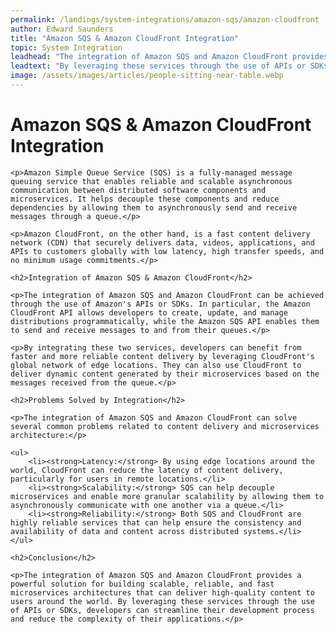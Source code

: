 ```yaml
---
permalink: /landings/system-integrations/amazon-sqs/amazon-cloudfront
author: Edward Saunders
title: "Amazon SQS & Amazon CloudFront Integration"
topic: System Integration
leadhead: "The integration of Amazon SQS and Amazon CloudFront provides a powerful solution for building scalable, reliable, and fast microservices architectures that can deliver high-quality content to users around the world"
leadtext: "By leveraging these services through the use of APIs or SDKs, developers can streamline their development process and reduce the complexity of their applications."
image: /assets/images/articles/people-sitting-near-table.webp
---
```

<div class="arttext">	<h1>Amazon SQS & Amazon CloudFront Integration</h1>

	<p>Amazon Simple Queue Service (SQS) is a fully-managed message queuing service that enables reliable and scalable asynchronous communication between distributed software components and microservices. It helps decouple these components and reduce dependencies by allowing them to asynchronously send and receive messages through a queue.</p>

	<p>Amazon CloudFront, on the other hand, is a fast content delivery network (CDN) that securely delivers data, videos, applications, and APIs to customers globally with low latency, high transfer speeds, and no minimum usage commitments.</p>

	<h2>Integration of Amazon SQS & Amazon CloudFront</h2>

	<p>The integration of Amazon SQS and Amazon CloudFront can be achieved through the use of Amazon's APIs or SDKs. In particular, the Amazon CloudFront API allows developers to create, update, and manage distributions programmatically, while the Amazon SQS API enables them to send and receive messages to and from their queues.</p>

	<p>By integrating these two services, developers can benefit from faster and more reliable content delivery by leveraging CloudFront's global network of edge locations. They can also use CloudFront to deliver dynamic content generated by their microservices based on the messages received from the queue.</p>

	<h2>Problems Solved by Integration</h2>

	<p>The integration of Amazon SQS and Amazon CloudFront can solve several common problems related to content delivery and microservices architecture:</p>

	<ul>
		<li><strong>Latency:</strong> By using edge locations around the world, CloudFront can reduce the latency of content delivery, particularly for users in remote locations.</li>
		<li><strong>Scalability:</strong> SQS can help decouple microservices and enable more granular scalability by allowing them to asynchronously communicate with one another via a queue.</li>
		<li><strong>Reliability:</strong> Both SQS and CloudFront are highly reliable services that can help ensure the consistency and availability of data and content across distributed systems.</li>
	</ul>

	<h2>Conclusion</h2>

	<p>The integration of Amazon SQS and Amazon CloudFront provides a powerful solution for building scalable, reliable, and fast microservices architectures that can deliver high-quality content to users around the world. By leveraging these services through the use of APIs or SDKs, developers can streamline their development process and reduce the complexity of their applications.</p>
</div>